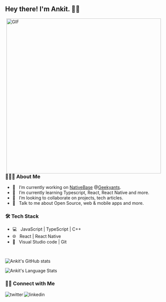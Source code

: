 <h2> Hey there! I'm Ankit. 👋🏻</h2>
<img align="right" alt="GIF" src="https://i2.wp.com/allhtaccess.info/wp-content/uploads/2018/03/programming.gif?fit=1281%2C716&ssl=1" width="500"/>

<h3> 👨🏻‍💻 About Me </h3>

- 🔭 &nbsp; I’m currently working on [NativeBase](https://github.com/GeekyAnts/NativeBase) @[Geekyants](https://geekyants.com).
- 🌱 &nbsp; I’m currently learning Typescript, React, React Native and more.
- 👯 &nbsp; I’m looking to collaborate on projects, tech articles.
- 💬 &nbsp; Talk to me about Open Source, web & mobile apps and more.

<h3>🛠 Tech Stack</h3>

- 💻 &nbsp; JavaScript | TypeScript | C++
- 🌐 &nbsp; React | React Native
- 🔧 &nbsp; Visual Studio code | Git


<br>

![Ankit's GitHub stats](https://github-readme-stats.vercel.app/api?username=ankit-tailor&include_all_commits=true&count_private=true&show_icons=true&theme=dark)

![Ankit's Language Stats](https://github-readme-stats.vercel.app/api/top-langs/?username=ankit-tailor&layout=compact&theme=dark&hide_border=true)

<h3> 🤝🏻 Connect with Me </h3>

<p>
<a href="https://twitter.com/ankittailor__">
   <img align="left" alt="twitter" src="https://img.shields.io/badge/Twitter-1DA1F2?style=for-the-badge&logo=twitter&logoColor=white" />
</a>&nbsp;&nbsp;

<a href="https://www.linkedin.com/in/ankit-tailor/">
   <img align="left" alt="linkedin" src="https://img.shields.io/badge/LinkedIn-0077B5?style=for-the-badge&logo=linkedin&logoColor=white" />
</a>
<p/>

<br/>
